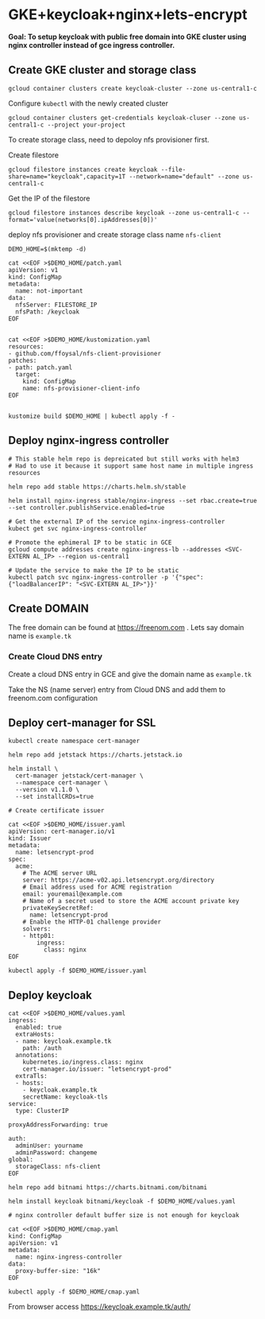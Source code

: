 # GKE+keycloak+nginx+lets-encrypt

**Goal: To setup keycloak with public free domain into GKE cluster using nginx controller instead of gce ingress controller.**

## Create GKE cluster and storage class

```console
gcloud container clusters create keycloak-cluster --zone us-central1-c 
```

Configure `kubectl` with the newly created cluster

```console
gcloud container clusters get-credentials keycloak-cluser --zone us-central1-c --project your-project
```

To create storage class, need to depoloy nfs provisioner first.

Create filestore

```console
gcloud filestore instances create keycloak --file-share=name="keycloak",capacity=1T --network=name="default" --zone us-central1-c
```

Get the IP of the filestore

```console
gcloud filestore instances describe keycloak --zone us-central1-c --format='value(networks[0].ipAddresses[0])'
```

deploy nfs provisioner and create storage class name `nfs-client`

```console
DEMO_HOME=$(mktemp -d)

cat <<EOF >$DEMO_HOME/patch.yaml
apiVersion: v1
kind: ConfigMap
metadata:
  name: not-important
data:
  nfsServer: FILESTORE_IP
  nfsPath: /keycloak
EOF


cat <<EOF >$DEMO_HOME/kustomization.yaml
resources:
- github.com/ffoysal/nfs-client-provisioner
patches:
- path: patch.yaml
  target:
    kind: ConfigMap
    name: nfs-provisioner-client-info
EOF


kustomize build $DEMO_HOME | kubectl apply -f -
```

## Deploy nginx-ingress controller

```console
# This stable helm repo is depreicated but still works with helm3
# Had to use it because it support same host name in multiple ingress resources

helm repo add stable https://charts.helm.sh/stable

helm install nginx-ingress stable/nginx-ingress --set rbac.create=true --set controller.publishService.enabled=true

# Get the external IP of the service nginx-ingress-controller
kubect get svc nginx-ingress-controller

# Promote the ephimeral IP to be static in GCE
gcloud compute addresses create nginx-ingress-lb --addresses <SVC-EXTERN AL_IP> --region us-central1

# Update the service to make the IP to be static
kubectl patch svc nginx-ingress-controller -p '{"spec": {"loadBalancerIP": "<SVC-EXTERN AL_IP>"}}'

```


## Create DOMAIN

The free domain can be found at https://freenom.com . Lets say domain name is `example.tk`

### Create Cloud DNS entry

Create a cloud DNS entry in GCE and give the domain name as `example.tk`

Take the NS (name server) entry from Cloud DNS and add them to freenom.com configuration

## Deploy cert-manager for SSL

```console
kubectl create namespace cert-manager

helm repo add jetstack https://charts.jetstack.io

helm install \
  cert-manager jetstack/cert-manager \
  --namespace cert-manager \
  --version v1.1.0 \
  --set installCRDs=true

# Create certificate issuer

cat <<EOF >$DEMO_HOME/issuer.yaml
apiVersion: cert-manager.io/v1
kind: Issuer
metadata:
  name: letsencrypt-prod
spec:
  acme:
    # The ACME server URL
    server: https://acme-v02.api.letsencrypt.org/directory
    # Email address used for ACME registration
    email: youremail@example.com
    # Name of a secret used to store the ACME account private key
    privateKeySecretRef:
      name: letsencrypt-prod
    # Enable the HTTP-01 challenge provider
    solvers:
    - http01:
        ingress:
          class: nginx
EOF

kubectl apply -f $DEMO_HOME/issuer.yaml
```

## Deploy keycloak

```console
cat <<EOF >$DEMO_HOME/values.yaml
ingress:
  enabled: true
  extraHosts: 
  - name: keycloak.example.tk
    path: /auth
  annotations:
    kubernetes.io/ingress.class: nginx
    cert-manager.io/issuer: "letsencrypt-prod"
  extraTls:
  - hosts:
    - keycloak.example.tk
    secretName: keycloak-tls
service:
  type: ClusterIP

proxyAddressForwarding: true

auth:
  adminUser: yourname
  adminPassword: changeme
global:
  storageClass: nfs-client
EOF

helm repo add bitnami https://charts.bitnami.com/bitnami

helm install keycloak bitnami/keycloak -f $DEMO_HOME/values.yaml

# nginx controller default buffer size is not enough for keycloak

cat <<EOF >$DEMO_HOME/cmap.yaml
kind: ConfigMap
apiVersion: v1
metadata:
  name: nginx-ingress-controller
data:
  proxy-buffer-size: "16k"
EOF

kubectl apply -f $DEMO_HOME/cmap.yaml

```

From browser access https://keycloak.example.tk/auth/